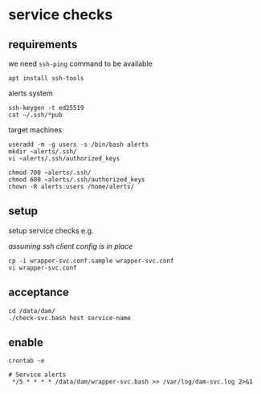 # service checks

## requirements

we need `ssh-ping` command to be available

	apt install ssh-tools

alerts system

	ssh-keygen -t ed25519
	cat ~/.ssh/*pub

target machines

	useradd -m -g users -s /bin/bash alerts
	mkdir ~alerts/.ssh/
	vi ~alerts/.ssh/authorized_keys

	chmod 700 ~alerts/.ssh/
	chmod 600 ~alerts/.ssh/authorized_keys
	chown -R alerts:users /home/alerts/

## setup

setup service checks e.g.

_assuming ssh client config is in place_

	cp -i wrapper-svc.conf.sample wrapper-svc.conf
	vi wrapper-svc.conf

## acceptance

	cd /data/dam/
	./check-svc.bash host service-name

## enable

```
crontab -e

# Service alerts
 */5 * * * * /data/dam/wrapper-svc.bash >> /var/log/dam-svc.log 2>&1
```

